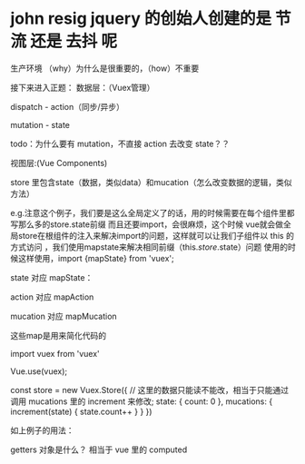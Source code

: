 # john resig jquery 的创始人创建的是 节流 还是 去抖 呢


<!-- Vuex详解 -->
<!-- 大前端时代 -->

<!-- 数据流管理 -->

<!-- 为什么要vuex？？，vuex是必须要用吗 -->
<!-- 如果不需要用redux，就不要用redux/mbox， 因为需要框架加载-->

<!-- 作用：全局通信，数据持久化，复用数据 -->

<!-- Axjs，最有代表意义的数据流 -->

<!-- 怎样让落地页打开更快，做ssr（server side rendering） -->

<!-- 如果不用ssr，怎么做页面的快速渲染 -->
<!-- 做一些组件，请求数据，塞数据，页面渲染 -->

<!-- sp 单页页面 -->

<!-- 最 low 的面试官会怎么用？ -->
<!-- 不问语法：会就会，不会就不会，问不出这个人的能力是怎么样的？ -->

<!-- 没几个用ts用的好的，ts最多用个深层校验 -->

生产环境
（why）为什么是很重要的，（how）不重要


<!-- 多人协作，更好的管理数据流，为了组织架构更合理清晰 -->

<!-- 重点关注用Vuex有什么收获 -->

<!-- devtools（本来也是个前端），整个数据流都会被追踪 -->

<!-- 一、简单的状态管理起步如何使用 -->
<!-- 二、flux的核心eventBus（这个东西的数据和逻辑永远是单向流动的），这个东西是通过pub/sub模式来做的 -->

<!-- 不同的框架会做不同的处理 -->

<!-- 吹牛逼，吹着吹着就成了领导 -->

<!-- action -> store -> view -->

接下来进入正题：
数据层：（Vuex管理）
<!-- action mucation state -->
<!-- 重点解释这三个名词 -->

dispatch - action（同步/异步）

mutation - state

todo：为什么要有 mutation，不直接 action 去改变 state？？

视图层:(Vue Components)


<!-- 信断点还是信console -->

<!-- vue和react的区别是，vue怎么写都不会太差，react会写出参差不齐的东西 -->

store 里包含state（数据，类似data）和mucation（怎么改变数据的逻辑，类似方法）

e.g.注意这个例子，我们要是这么全局定义了的话，用的时候需要在每个组件里都写那么多的store.state前缀 而且还要import，会很麻烦，这个时候
vue就会做全局store在根组件的注入来解决import的问题，这样就可以让我们子组件以 this 的方式访问 ，我们使用mapstate来解决相同前缀（this.$store.$state）问题
使用的时候这样使用，import {mapState} from 'vuex';

state 对应 mapState：

action 对应 mapAction

mucation 对应 mapMucation

这些map是用来简化代码的


import vuex from 'vuex'

Vue.use(vuex);

const store = new Vuex.Store({
    // 这里的数据只能读不能改，相当于只能通过调用 mucations 里的 increment 来修改;
    state: {
        count: 0
    },
    mucations: {
        increment(state) {
            state.count++
        }
    }
})

如上例子的用法：
<!-- mutation 使用的时候是这样
读取方法
store.commit(increment);  放在某个回调函数中
读取数据
(store.state.count)  放在view 中 --> 


<!--重点： 设计普通框架，普通的类，怎么在js当中设置一个只读属性 -->


<!-- 能在数据层处理的事情，尽量不要放到视图层 -->

<!-- 删除冗余代码，这是第一眼让别人发现low的地方 -->

<!-- getters -->

getters 对象是什么？ 相当于 vue 里的 computed
